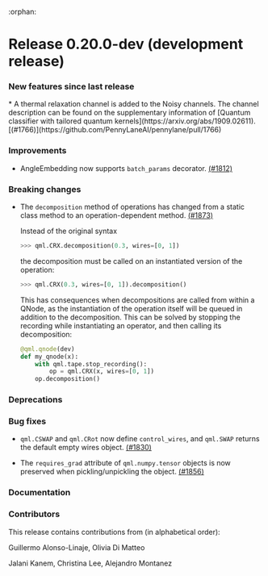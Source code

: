 :orphan:

# Release 0.20.0-dev (development release)

<h3>New features since last release</h3>
* A thermal relaxation channel is added to the Noisy channels. The channel description can be 
  found on the supplementary information of [Quantum classifier with tailored quantum kernels](https://arxiv.org/abs/1909.02611).
  [(#1766)](https://github.com/PennyLaneAI/pennylane/pull/1766)

<h3>Improvements</h3>

* AngleEmbedding now supports `batch_params` decorator. [(#1812)](https://github.com/PennyLaneAI/pennylane/pull/1812)

<h3>Breaking changes</h3>

* The `decomposition` method of operations has changed from a static
  class method to an operation-dependent method.
  [(#1873)](https://github.com/PennyLaneAI/pennylane/pull/1873)

  Instead of the original syntax

  ```python
  >>> qml.CRX.decomposition(0.3, wires=[0, 1])
  ```

  the decomposition must be called on an instantiated version of the operation:

  ```python
  >>> qml.CRX(0.3, wires=[0, 1]).decomposition()
  ```

  This has consequences when decompositions are called from within a
  QNode, as the instantiation of the operation itself will be queued in addition
  to the decomposition. This can be solved by stopping the recording
  while instantiating an operator, and then calling its decomposition:

  ```python
  @qml.qnode(dev)
  def my_qnode(x):
      with qml.tape.stop_recording():
          op = qml.CRX(x, wires=[0, 1])
      op.decomposition()
  ```

<h3>Deprecations</h3>

<h3>Bug fixes</h3>

* `qml.CSWAP` and `qml.CRot` now define `control_wires`, and `qml.SWAP` 
  returns the default empty wires object.
  [(#1830)](https://github.com/PennyLaneAI/pennylane/pull/1830)

* The `requires_grad` attribute of `qml.numpy.tensor` objects is now
  preserved when pickling/unpickling the object.
  [(#1856)](https://github.com/PennyLaneAI/pennylane/pull/1856)

<h3>Documentation</h3>

<h3>Contributors</h3>

This release contains contributions from (in alphabetical order): 

Guillermo Alonso-Linaje, Olivia Di Matteo

Jalani Kanem, Christina Lee, Alejandro Montanez
